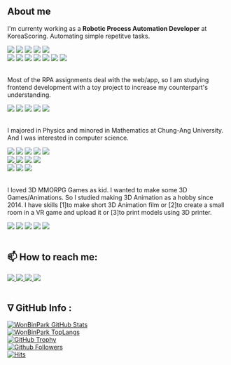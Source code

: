 ## About me
I'm currenty working as a **Robotic Process Automation Developer** at KoreaScoring. Automating simple repetitve tasks. 
<div>
    <img src="https://img.shields.io/badge/UIPath-0099dd?style=flat">
    <img src="https://img.shields.io/badge/.Net-512BD5?style=flat&logo=dotnet&logoColor=white">
    <img src="https://img.shields.io/badge/C%23-239120?style=flat&logo=csharp&logoColor=white">
    <img src="https://img.shields.io/badge/Selenium-000000?style=flat&logo=Selenium&logoColor=43B02A">
    <img src="https://img.shields.io/badge/XAML-000000?style=flat&logo=XAML&logoColor=0C54C2">
</div><div>
    <img src="https://img.shields.io/badge/Excel-000000?style=flat&logo=Microsoftexcel&logoColor=217346">
    <img src="https://img.shields.io/badge/Outlook-000000?style=flat&logo=Microsoftoutlook&logoColor=0078D4">
    <img src="https://img.shields.io/badge/SAP-000000?style=flat&logo=SAP&logoColor=0FAAFF">
    <img src="https://img.shields.io/badge/PS-000000?style=flat&logo=PowerShell&logoColor=5391FE">
    <img src="https://img.shields.io/badge/IE-000000?style=flat&logo=InternetExplorer&logoColor=0076D6">
    <img src="https://img.shields.io/badge/Edge-000000?style=flat&logo=MicrosoftEdge&logoColor=0078D7">
    <img src="https://img.shields.io/badge/Chrome-000000?style=flat&logo=GoogleChrome&logoColor=4285F4">
</div><br>

Most of the RPA assignments deal with the web/app, so I am studying frontend development with a toy project to increase my counterpart's understanding.
<div> 
    <img src="https://img.shields.io/badge/HTML5-000000?style=flat&logo=html5&logoColor=e34f26">
    <img src="https://img.shields.io/badge/CSS3-000000?style=flat&logo=css3&logoColor=1572b6">
    <img src="https://img.shields.io/badge/JS-000000?style=flat&logo=javascript&logoColor=f7df1e">
    <img src="https://img.shields.io/badge/React-000000?style=flat&logo=React&logoColor=61dafb">
    <img src="https://img.shields.io/badge/PyQT5-000000?style=flat&logo=qt&logoColor=41CD52">

</div><br>

I majored in Physics and minored in Mathematics at Chung-Ang University. 
And I was interested in computer science.
<div>
    <img src="https://img.shields.io/badge/Python-3776AB?style=flat&logo=Python&logoColor=white">
    <img src="https://img.shields.io/badge/R-276DC3?style=flat&logo=R&logoColor=white">
    <img src="https://img.shields.io/badge/Pandas-150458?style=flat&logo=pandas&logoColor=white">
    <img src="https://img.shields.io/badge/Numpy-013243?style=flat&logo=Numpy&logoColor=white">
    <img src="https://img.shields.io/badge/SymPy-3B5526?style=flat&logo=SymPy&logoColor=white">
</div><div>
    <a title="Kaggle" href="https://www.kaggle.com/parkwonbin">
    <img src="https://img.shields.io/badge/Kaggle-000000?style=flat&logo=Kaggle&logoColor=20BEFF" /> 
    </a>
    <img src="https://img.shields.io/badge/RStudio-000000?style=flat&logo=RStudio&logoColor=75AADB">
    <img src="https://img.shields.io/badge/Anaconda-000000?style=flat&logo=anaconda&logoColor=44a833">
    <img src="https://img.shields.io/badge/Mathematica-000000?style=flat&logo=WolframMathematica&logoColor=dd1100">
</div><div>
    <img src="https://img.shields.io/badge/VScode-000000?style=flat&logo=VisualStudiocode&logoColor=007acc">
    <img src="https://img.shields.io/badge/Vim-000000?style=flat&logo=Vim&logoColor=1ab7ea">
    <img src="https://img.shields.io/badge/Git-000000?style=flat&logo=git&logoColor=f05032">
</div><br>

I loved 3D MMORPG Games as kid. I wanted to make some 3D Games/Animations. So I studied making 3D Animation as a hobby since 2014. I have skills [1]to make short 3D Animation film or [2]to create a small room in a VR game and upload it or [3]to print models using 3D printer.
<div> 
    <img src="https://img.shields.io/badge/Unity-000000?style=flat&logo=unity&logoColor=white">
    <img src="https://img.shields.io/badge/Blneder-000000?style=flat&logo=Blender&logoColor=F5792A">
    <img src="https://img.shields.io/badge/PremierePro-000000?style=flat&logo=Adobe%20Premiere%20Pro&logoColor=9999ff">
    <img src="https://img.shields.io/badge/OBS-000000?style=flat&logo=OBSstudio&logoColor=white">
    <a title="YouTube" href="https://www.youtube.com/channel/UCXU_jCbDFAPFKcPHCZ9M2jA/videos">
    <img src="https://img.shields.io/badge/YouTube-000000?style=flat&logo=youtube&logoColor=ff0000"> 
    </a>
</div><br>

## 📫 How to reach me:
<div>
    <a title="Gmail" href="mailto:pwb1128@gmail.com"> 
    <img src="https://img.shields.io/badge/Gmail-000000?style=flat&logo=Gmail&logoColor=ea4335"/>
    </a>
    <a title="Notion" href="https://parkwonbin.notion.site/97acc50fe67e4639b9f19577b8dbb809">
    <img src="https://img.shields.io/badge/Notion-000000?style=flat&logo=Notion&logoColor=whilte">
    </a>
    <a title="Linkedin" href="https://www.linkedin.com/in/wonbin-park-9303571aa/">
    <img src="https://img.shields.io/badge/LinkedIn-000000?style=flat&logo=Linkedin&logoColor=blue" /> 
    </a>
    <a title="Facebook" href="https://www.facebook.com/wonbin.park.902/">
    <img src="https://img.shields.io/badge/Facebook-000000?style=flat&logo=facebook&logoColor=1877f2" /> 
    </a> 
</div><br>

## ∇ GitHub Info : 
<!-- GitHub -->
<!-- ![ParkWonBin'백준 티어](https://github-readme-solvedac.hyp3rflow.vercel.app/api/?handle=pwb1128&theme=white) -->
<!-- [![GitHub streak][GitHub_Streak]](https://github.com/ParkWonBin) -->
[![WonBinPark GitHub Stats][GitHub_Stats]](https://github.com/ParkWonBin/)  
[![WonBinPark TopLangs][GitHub_TopLangs]](https://github.com/ParkWonBin/)  
[![GitHub Trophy][GitHub Trophy]](https://github.com/ParkWonBin/)  
[![Github Followers][GitHub_Followers]](https://github.com/ParkWonBin?tab=followers)  
[![Hits][GitHub_Hits]](https://github.com/ParkWonBin)
<!-- https://parkwonbin.github.io/ -->

<!-- GitHub_Links -->
<!-- [GitHub_Streak]:https://github-readme-streak-stats.herokuapp.com/?user=ParkWonBin&theme=dark -->
[GitHub_TopLangs]:https://github-readme-stats.vercel.app/api/top-langs/?username=ParkWonBin&layout=compact&card_width=450&langs_count=6&theme=dark&w&hide=SCSS,Ruby
[GitHub_Stats]:https://github-readme-stats.vercel.app/api?username=ParkWonBin&show_icons=true&theme=dark
[GitHub Trophy]:https://github-profile-trophy.vercel.app/?username=ParkWonBin&theme=chalk&row=2&column=4
[GitHub_Followers]:https://img.shields.io/github/followers/ParkWonBin?color=06d6a0&label=Github%20Followers&style=flat
[GitHub_Hits]:https://hits.seeyoufarm.com/api/count/incr/badge.svg?url=https%3A%2F%2Fgithub.com%2FParkWonBin

<!-- ICON -->
<!-- [![Gmail Badge][ICON_Gmail]](mailto:pwb1128@gmail.com)
[![Linkedin Badge][ICON_Linkedin]](https://www.linkedin.com/in/wonbin-park-9303571aa/)
[![Facebook Badge][ICON_FaceBook]](https://www.facebook.com/wonbin.park.902/)
[![Twitter Badge][ICON_Twitter]](https://twitter.com/wbpark14/) -->

<!-- ICON_Links -->
<!-- [ICON_Gmail]:https://img.shields.io/badge/-Gmail-d14836?style=flat-square&logo=Gmail&logoColor=white
[ICON_Linkedin]:https://img.shields.io/badge/-LinkedIn-blue?style=flat-square&logo=Linkedin&logoColor=white
[ICON_FaceBook]:https://img.shields.io/badge/-Facebook-1877f2?style=flat-square&logo=facebook&logoColor=white
[ICON_Twitter]:https://img.shields.io/badge/-Twitter-1877f2?style=flat-square&logo=twitter&logoColor=white -->

<!--
**ParkWonBin/parkwonbin** is a ✨ _special_ ✨ repository because its `README.md` (this file) appears on your GitHub profile.

Here are some ideas to get you started:
- 🔭 I’m currently working on ...
- 🌱 I’m currently learning ...
- 👯 I’m looking to collaborate on ...
- 🤔 I’m looking for help with ...
- 💬 Ask me about ...
- 📫 How to reach me: ...
- 😄 Pronouns: ...
- ⚡ Fun fact: ...
-->


<!-- 아직 공부중
### SNS
<div>
    <img src="https://img.shields.io/badge/Thingiverse-000000?style=flat&logo=Thingiverse&logoColor=248BFB">
    <img src="https://img.shields.io/badge/Pinterest-000000?style=flat&logo=pinterest&logoColor=BD081C">
    <img src="https://img.shields.io/badge/Reddit-000000?style=flat&logo=Reddit&logoColor=FF4500">
    <img src="https://img.shields.io/badge/Slack-000000?style=flat&logo=Slack&logoColor=4A154B">
</div>

### 기타
<div>
    <img src="https://img.shields.io/badge/Unreal%20Engine-0E1128?style=flat&logo=UnrealEngine&logoColor=white">
    <img src="https://img.shields.io/badge/Ethereum-000000?style=flat&logo=Ethereum&logoColor=3C3C3D">
    <img src="https://img.shields.io/badge/Bitcoin-000000?style=flat&logo=Bitcoin&logoColor=F7931A">
    <img src="https://img.shields.io/badge/Dropbox-000000?style=flat&logo=Dropbox&logoColor=0061FF">
    <img src="https://img.shields.io/badge/Evernote-000000?style=flat&logo=Evernote&logoColor=00A82D">
</div>

### 수학
<div>
    <img src="https://img.shields.io/badge/Weights%20%26%20Biases-000000?style=flat&logo=Weights%20%26%20Biases&logoColor=FFBE00">
    <img src="https://img.shields.io/badge/TensorFlow-000000?style=flat&logo=TensorFlow&logoColor=FF6F00">
    <img src="https://img.shields.io/badge/PyTorch-000000?style=flat&logo=PyTorch&logoColor=EE4C2C">
    <img src="https://img.shields.io/badge/Tableau-000000?style=flat&logo=Tableau&logoColor=#E97627">
</div><div>
    <img src="https://img.shields.io/badge/OpenCV-000000?style=flat&logo=OpenCV&logoColor=5C3EE8">
    <img src="https://img.shields.io/badge/OpenAI-000000?style=flat&logo=OpenAI&logoColor=412991">
    <img src="https://img.shields.io/badge/OpenGL-000000?style=flat&logo=OpenGL&logoColor=5586A4">
    <img src="https://img.shields.io/badge/OpenAIGym-000000?style=flat&logo=OpenAIGym&logoColor=0081A5">
</div>

### 개발
<div>
    <img src="https://img.shields.io/badge/GO-000000?style=flat&logo=GO&logoColor=00ADD8">
    <img src="https://img.shields.io/badge/Java-000000?style=flat&logo=Java&logoColor=007396">
    <img src="https://img.shields.io/badge/Scala-000000?style=flat&logo=Scala&logoColor=DC322F">
    <img src="https://img.shields.io/badge/Swift-000000?style=flat&logo=swift&logoColor=F05138">
    <img src="https://img.shields.io/badge/Solidity-000000?style=flat&logo=Solidity&logoColor=363636">
    <img src="https://img.shields.io/badge/Typescript-000000?style=flat&logo=typescript&logoColor=3178C6">
</div><div>
    <img src="https://img.shields.io/badge/Django-000000?style=flat&logo=Django&logoColor=092E20">
    <img src="https://img.shields.io/badge/Flask-000000?style=flat&logo=Flask&logoColor=ffffff">
    <img src="https://img.shields.io/badge/Spring-000000?style=flat&logo=spring&logoColor=6DB33F">
    <img src="https://img.shields.io/badge/Vue.js-000000?style=flat&logo=Vue.js&logoColor=4FC08D">
    <img src="https://img.shields.io/badge/Node.js-000000?style=flat&logo=Node.js&logoColor=339933">
</div><div>
    <img src="https://img.shields.io/badge/Rust-000000?style=flat&logo=Rust&logoColor=white">
    <img src="https://img.shields.io/badge/NGINX-000000?style=flat&logo=NGINX&logoColor=009639">
    <img src="https://img.shields.io/badge/PHP-000000?style=flat&logo=php&logoColor=777BB4">
    <img src="https://img.shields.io/badge/Oracle-000000?style=flat&logo=Oracle&logoColor=f80000">
    <img src="https://img.shields.io/badge/MySQL-000000?style=flat&logo=mysql&logoColor=4479A1">
</div><div>
    <img src="https://img.shields.io/badge/Doker-000000?style=flat&logo=docker&logoColor=2496ED">
    <img src="https://img.shields.io/badge/Linux-000000?style=flat&logo=Linux&logoColor=fcc624">
    <img src="https://img.shields.io/badge/Ubuntu-000000?style=flat&logo=Ubuntu&logoColor=E95420">
    <img src="https://img.shields.io/badge/Yarn-000000?style=flat&logo=yarn&logoColor=2C8EBB">
    <img src="https://img.shields.io/badge/NPM-000000?style=flat&logo=npm&logoColor=CB3837">
</div><div>
    <img src="https://img.shields.io/badge/Markdown-000000?style=flat&logo=markdown&logoColor=white">
    <img src="https://img.shields.io/badge/Json-000000?style=flat&logo=Json&logoColor=white">
    <img src="https://img.shields.io/badge/Jpeg-000000?style=flat&logo=Jpeg&logoColor=8A8A8A">
    <img src="https://img.shields.io/badge/SVG-000000?style=flat&logo=SVG&logoColor=FFB13B">
    <img src="https://img.shields.io/badge/Unicode-000000?style=flat&logo=Unicode&logoColor=5455FE">
</div>
 -->

<!-- 기술스텍 아이콘 -->
<!-- https://simpleicons3d.org/ -->
<!-- <img src="https://img.shields.io/badge/표시할이름-색상?style=flat&logo=아이콘&logoColor=white"> -->
<!-- ![alt text](https://github.com/[username]/[reponame]/blob/[branch]/image.jpg?raw=true -->
